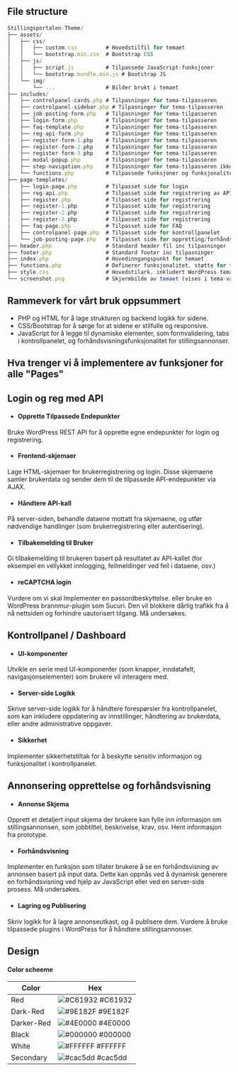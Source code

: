 
## File structure



```javascript
Stillingsportalen-Theme/
├── assets/
│   ├── css/
│   │   ├── custom.css         # Hovedstilfil for temaet
│   │   └── bootstrap.min.css  # Bootstrap CSS
│   ├── js/
│   │   ├── script.js          # Tilpassede JavaScript-funksjoner
│   │   └── bootstrap.bundle.min.js # Bootstrap JS
│   └── img/
│       └── ...                # Bilder brukt i temaet
├── includes/
│   ├── controlpanel-cards.php # Tilpasninger for tema-tilpasseren
│   ├── controlpanel-sidebar.php # Tilpasninger for tema-tilpasseren
│   ├── job-posting-form.php   # Tilpasninger for tema-tilpasseren
│   ├── login-form.php         # Tilpasninger for tema-tilpasseren
│   ├── faq-template.php       # Tilpasninger for tema-tilpasseren
│   ├── reg-api-form.php       # Tilpasninger for tema-tilpasseren
│   ├── register-form-1.php    # Tilpasninger for tema-tilpasseren
│   ├── register-form-2.php    # Tilpasninger for tema-tilpasseren
│   ├── register-form-3.php    # Tilpasninger for tema-tilpasseren
│   ├── modal-popup.php        # Tilpasninger for tema-tilpasseren
│   ├── step-navigation.php    # Tilpasninger for tema-tilpasseren ikke i bruk foreløpig
│   └── functions.php          # Tilpassede funksjoner og funksjonalitet
├── page-templates/
│   ├── login-page.php         # Tilpasset side for login
│   ├── reg-api.php            # Tilpasset side for registrering av API
│   ├── register.php           # Tilpasset side for registrering
│   ├── register-1.php         # Tilpasset side for registrering
│   ├── register-2.php         # Tilpasset side for registrering
│   ├── register-3.php         # Tilpasset side for registrering
│   ├── faq-page.php           # Tilpasset side for FAQ
│   ├── controlpanel-page.php  # Tilpasset side for kontrollpanelet
│   └── job-posting-page.php   # Tilpasset side for oppretting/forhåndsvisning av stillingsannonser
├── header.php                 # Standard header fil inc tilpasninger
├── footer.php                 # Standard footer inc tilpasninger
├── index.php                  # Hovedinngangspunkt for temaet
├── functions.php              # Definerer funksjonalitet, støtte for tema-funksjoner
├── style.css                  # Hovedstilark, inkludert WordPress-temainformasjon
└── screenshot.png             # Skjermbilde av temaet (vises i tema-valg i WP-admin)
```






## Rammeverk for vårt bruk oppsummert
- PHP og HTML for å lage strukturen og backend logikk for sidene.
- CSS/Bootstrap for å sørge for at sidene er stilfulle og responsive.
- JavaScript for å legge til dynamiske elementer, som formvalidering, tabs i kontrollpanelet, og forhåndsvisningsfunksjonalitet for stillingsannonser.


##  Hva trenger vi å implementere av funksjoner for alle "Pages"




## Login og reg med API 

- #### Opprette Tilpassede Endepunkter
 Bruke WordPress REST API for å opprette egne endepunkter for login og registrering.

- #### Frontend-skjemaer
Lage HTML-skjemaer for brukerregistrering og login. Disse skjemaene samler brukerdata og sender dem til de tilpassede API-endepunkter via AJAX.

- #### Håndtere API-kall
 På server-siden, behandle dataene mottatt fra skjemaene, og utfør nødvendige handlinger (som brukerregistrering eller autentisering).

- #### Tilbakemelding til Bruker
Gi tilbakemelding til brukeren basert på resultatet av API-kallet (for eksempel en vellykket innlogging, feilmeldinger ved feil i dataene, osv.)

- #### reCAPTCHA login
Vurdere om vi skal Implementer en passordbeskyttelse.
eller bruke en WordPress brannmur-plugin som Sucuri. Den vil blokkere dårlig trafikk fra å nå nettsiden og forhindre uautorisert tilgang. Må undersøkes.


## Kontrollpanel / Dashboard


- #### UI-komponenter
 Utvikle en serie med UI-komponenter (som knapper, inndatafelt, navigasjonselementer) som brukere vil interagere med.

- #### Server-side Logikk
 Skrive server-side logikk for å håndtere forespørsler fra kontrollpanelet, som kan inkludere oppdatering av innstillinger, håndtering av brukerdata, eller andre administrative oppgaver.

- #### Sikkerhet
Implementer sikkerhetstiltak for å beskytte sensitiv informasjon og funksjonalitet i kontrollpanelet.


## Annonsering opprettelse og forhåndsvisning


- #### Annonse Skjema
 Opprett et detaljert input skjema der brukere kan fylle inn informasjon om stillingsannonsen, som jobbtittel, beskrivelse, krav, osv. Hent informasjon fra prototype.

- #### Forhåndsvisning
 Implementer en funksjon som tillater brukere å se en forhåndsvisning av annonsen basert på input data.
 Dette kan oppnås ved å dynamisk generere en forhåndsvisning ved hjelp av JavaScript eller ved en server-side prosess. Må undersøkes.

- #### Lagring og Publisering
 Skriv logikk for å lagre annonseutkast, og å publisere dem. Vurdere å bruke tilpassede plugins i WordPress for å håndtere stillingsannonser.

## Design
#### Color scheeme

| Color             | Hex                                                                |
| ----------------- | ------------------------------------------------------------------ |
| Red | ![#C61932](https://via.placeholder.com/10/C61932?text=+) #C61932 |
| Dark-Red| ![#9E182F](https://via.placeholder.com/10/9E182F?text=+) #9E182F |
| Darker-Red| ![#4E0000](https://via.placeholder.com/10/4E0000?text=+) #4E0000 |
| Black| ![#000000](https://via.placeholder.com/10/000000?text=+) #000000 |
| White| ![#FFFFFF](https://via.placeholder.com/10/FFFFFF?text=+) #FFFFFF |
| Secondary | ![#cac5dd](https://via.placeholder.com/10/FFFFFF?text=+) #cac5dd |

